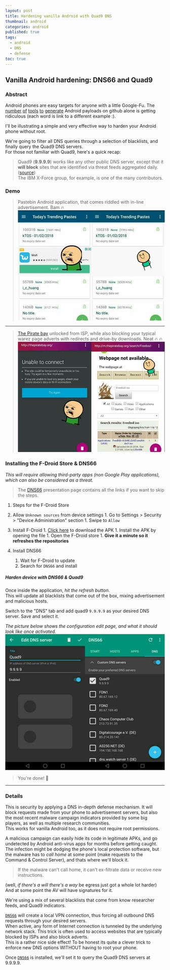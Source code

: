```yaml
---
layout: post
title: Hardening vanilla Android with Quad9 DNS
thumbnail: android
categories: android
published: true
tags:
  - android
  - DNS
  - defense
toc: true
---
```


## Vanilla Android hardening: DNS66 and Quad9

### Abstract
Android phones are easy targets for anyone with a little Google-Fu. The [number](https://github.com/AaronVigal/Metasploit-Android) [of](https://github.com/giovannicolonna/msfvenom-backdoor-android) [tools](https://github.com/AhMyth/AhMyth-Android-RAT) [to](https://github.com/Screetsec/TheFatRat) [generate](https://github.com/DoctorsHacking/Argus-RAT) Android payloads on github alone is getting ridiculous (each word is link to a different example :).

I'll be illustrating a simple and very effective way to harden your Android phone without root.  

We're going to filter all DNS queries through a selection of blacklists, and finally query the Quad9 DNS servers.  
For those not familiar with Quad9, here's a quick recap:
> Quad9 (**9.9.9.9**) works like any other public DNS server, except that it **will block** sites that are identified via threat feeds aggregated daily.  ([source](https://arstechnica.com/information-technology/2017/11/new-quad9-dns-service-blocks-malicious-domains-for-everyone/))  
> The IBM X-Force group, for example, is one of the many contributors.

### Demo

> Pastebin Android application, that comes riddled with in-line advertisement. Bam :fire: ![pastebin](https://github.com/khast3x/khast3x.github.io/blob/master/assets/demo/pastebin_all.jpg?raw=true)

------

> [The Pirate bay](thepiratebay.org) unlocked from ISP, while also blocking your typical warez page adverts with redirects and drive-by downloads. Neat :fire: :fire: ![tpb](https://github.com/khast3x/khast3x.github.io/blob/master/assets/demo/tpb_all.jpg?raw=true)



### Installing the F-Droid Store & DNS66

*This will require allowing third-party apps (non Google Play applications), which can also be considered as a threat.*

> The [DNS66](https://f-droid.org/en/packages/org.jak_linux.dns66/) presentation page contains all the links if you want to skip the steps.

1. Steps for the F-Droid Store
  1. Allow `Unknown sources` from device settings
  	1. Go to Settings > Security > "Device Administration" section
  	1. Swipe to `Allow`

  1. Install F-Droid
  	1. [Click here](https://f-droid.org/FDroid.apk) to download the APK
  	1. Install the APK by opening the file
  	1. Open the F-Droid store
  	1. **Give it a minute so it refreshes the repositories**

1. Install DNS66
	1. Wait for F-Droid to update
	1. Search for `DNS66` and install

##### Harden device with DNS66 & Quad9

Once inside the application, *hit the refresh button*.  
This will update all blacklists that come out of the box, mixing advertisement and malicious hosts.  


Switch to the "DNS" tab and add quad9 ```9.9.9.9``` as your desired DNS server.
Save and select it.  

*The picture below shows the configuration edit page, and what it should look like once activated.*
![quad9](https://github.com/khast3x/khast3x.github.io/blob/master/assets/demo/quad9_all.jpg?raw=true)  


>You're done! :clap:

-----
### Details

This is security by applying a DNS in-depth defense mechanism. It will block requests made from your phone to advertisement servers, but also the most recent malware campaign indicators provided by some big players, as well as multiple research communities.  
This works for vanilla Android too, as it does not require root permissions.  

A malicious campaign can easily hide its code in legitimate APKs, and go undetected by Android anti-virus apps for months before getting caught. The infection might be dodging the phone's local protection software, but the malware has to *call home* at some point (make requests to the Command & Control Server), and thats where we'll block it.  

> If the malware can't call home, it can't ex-filtrate data or receive new instructions.  

(well, *if there's a will there's a way* be egress just got a whole lot harder) And at some point the AV will have signatures for it.  

We're using a mix of several blacklists that come from know researcher feeds, and Quad9 indicators.  


 [`DNS66`](https://f-droid.org/en/packages/org.jak_linux.dns66/)  will create a local VPN connection, thus forcing all outbound DNS requests through your desired servers.  
When active, any form of Internet connection is tunneled by the underlying network stack. This trick is often used to access websites that are typically blocked by ISPs and also block adverts.  
This is a rather nice side effect!
To be honest its quite a clever trick to enforce new DNS options WITHOUT having to root your phone.  

Once [`DNS66`](https://f-droid.org/en/packages/org.jak_linux.dns66/) is installed, we'll set it to query the Quad9 DNS servers at 9.9.9.9.
